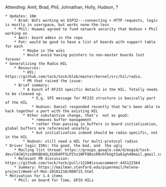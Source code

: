 Attending: Amit, Brad, Phil, Johnathan, Holly, Hudson, ?

	* Updates: 10m
		* Brad: WiFi working on ESP32---connecting + HTTP requests, logic is mostly in userspace, but works none-the-less
		* Phil: Huawei agreed to fund network security that Hudson + Phil working on
		* Amit: board admin in the repo
		* Pat: would be good to have a list of boards with support table for each
			* Maybe in the wiki
			* Would avoid having pointers to non-master boards lost forever
	* Generalizing the Radio HIL
		* Resources:
			* HIL: https://github.com/tock/tock/blob/master/kernel/src/hil/radio.
			* PR that raised the issue:
		* Brief summary:
			* A bunch of RF233 specific details in the HIL. Totally needs to be cleaned up.
				* E.g. SPI message for RF233 structure is basically part of the HIL
				* Hudson: Daniel responded recently that he's been able to hack together a port with the existing HIL
			* Other substantive change, that's  not as good:
				* removes buffer management
				* rather than passing in buffers in board initialization, global buffers are referenced unsafely
				* but initialization indeed should be radio-specific, not in the HIL
			* Hudson: still need a HIL for multi-protocol radios
	* Driver logic ISRs: the good, the bad, and  the ugly
		* Mailing list thread: https://groups.google.com/d/msgid/tock-dev/CACW1YzsUHhBD4GLXSXD4PFSLPZto1NFFQRozR0vhfkUgt5a61g%40mail.gmail.com
		* Relevant PR discussion: https://github.com/tock/tock/pull/1220#issuecomment-445122564
		* Summary: https://mailman.stanford.edu/pipermail/helena-project/Week-of-Mon-20181210/000715.html
	* Motivation for 1.4 items
		* Phil: on board for Time, GPIO HILs
